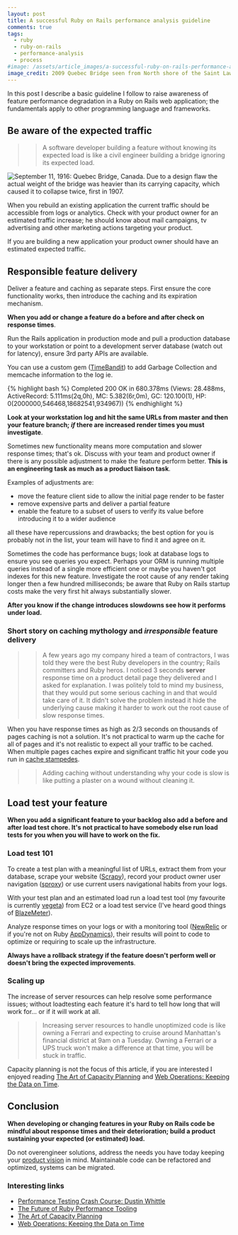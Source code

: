 ```yaml
---
layout: post
title: A successful Ruby on Rails performance analysis guideline
comments: true
tags:
  - ruby
  - ruby-on-rails
  - performance-analysis
  - process
#image: /assets/article_images/a-successful-ruby-on-rails-performance-analysis-guideline/quebec_bridge.jpg
image_credit: 2009 Quebec Bridge seen from North shore of the Saint Lawrence River picture by Martin St-Amant - Wikipedia - CC-BY-SA-3.0
---
```



In this post I describe a basic guideline I follow to raise awareness of feature performance degradation in a Ruby on Rails web application; the fundamentals apply to other programming language and frameworks.

## Be aware of the expected traffic

>> A software developer building a feature without knowing its expected load is like a civil engineer building a bridge ignoring its expected load.

![September 11, 1916: Quebec Bridge, Canada. Due to a design flaw the actual weight of the bridge was heavier than its carrying capacity, which caused it to collapse twice, first in 1907.](http://upload.wikimedia.org/wikipedia/en/9/99/Quebec_Bridge_Collapse.jpg)

When you rebuild an existing application the current traffic should be accessible from logs or analytics. Check with your product owner for an estimated traffic increase; he should know about mail campaigns, tv advertising and other marketing actions targeting your product.

If you are building a new application your product owner should have an estimated expected traffic.


## Responsible feature delivery

Deliver a feature and caching as separate steps. First ensure the core functionality works, then introduce the caching and its expiration mechanism.

**When you add or change a feature do a before and after check on response times**.

Run the Rails application in production mode and pull a production database to your workstation or point to a development server database (watch out for latency), ensure 3rd party APIs are available. 

You can use a custom gem ([TimeBandit](https://github.com/skaes/time_bandits)) to add Garbage Collection and memcache information to the log ie.

{% highlight bash %}
Completed 200 OK in 680.378ms (Views: 28.488ms, ActiveRecord: 5.111ms(2q,0h), MC: 5.382(6r,0m), GC: 120.100(1), HP: 0(2000000,546468,18682541,934967))
{% endhighlight %}

**Look at your workstation log and hit the same URLs from master and then your feature branch; *if* there are increased render times you must investigate**.

Sometimes new functionality means more computation and slower response times; that's ok. Discuss with your team and product owner if there is any possible adjustment to make the feature perform better. **This is an engineering task as much as a product liaison task**.

Examples of adjustments are:

* move the feature client side to allow the initial page render to be faster
* remove expensive parts and deliver a partial feature
* enable the feature to a subset of users to verify its value before introducing it to a wider audience

all these have repercussions and drawbacks; the best option for you is probably not in the list, your team will have to find it and agree on it.

Sometimes the code has performance bugs; look at database logs to ensure you see queries you expect. Perhaps your ORM is running multiple queries instead of a single more efficient one or maybe you haven't got indexes for this new feature. Investigate the root cause of any render taking longer then a few hundred milliseconds; be aware that Ruby on Rails startup costs make the very first hit always substantially slower.

**After you know if the change introduces slowdowns see how it performs under load.**

### Short story on caching mythology and *irresponsible* feature delivery

>> A few years ago my company hired a team of contractors, I was told they were the best Ruby developers in the country; Rails committers and Ruby heros. I noticed 3 seconds **server** response time on a product detail page they delivered and I asked for explanation. I was politely told to mind my business, that they would put some serious caching in and that would take care of it. It didn't solve the problem instead it hide the underlying cause making it harder to work out the root cause of slow response times.

When you have response times as high as 2/3 seconds on thousands of pages caching is not a solution. It's not practical to warm up the cache for all of pages and it's not realistic to expect all your traffic to be cached. When multiple pages caches expire and significant traffic hit your code you run in [cache stampedes](http://en.wikipedia.org/wiki/Cache_stampede).

>> Adding caching without understanding why your code is slow is like putting a plaster on a wound without cleaning it.


## Load test your feature

**When you add a significant feature to your backlog also add a before and after load test chore. It's not practical to have somebody else run load tests for you when you will have to work on the fix.**

### Load test 101

To create a test plan with a meaningful list of URLs, extract them from your database, scrape your website ([Scrapy](http://scrapy.org/)), record your product owner user navigation ([sproxy](http://www.joedog.org/sproxy-home/)) or use current users navigational habits from your logs.

With your test plan and an estimated load run a load test tool (my favourite is currently [vegeta](https://github.com/tsenart/vegeta)) from EC2 or a load test service (I've heard good things of [BlazeMeter](http://blazemeter.com/)).

Analyze response times on your logs or with a monitoring tool ([NewRelic](http://newrelic.com/) or if you're not on Ruby [AppDynamics](http://www.appdynamics.com/)), their results will point to code to optimize or requiring to scale up the infrastructure. 

**Always have a rollback strategy if the feature doesn't perform well or doesn't bring the expected improvements**.


### Scaling up

The increase of server resources can help resolve some performance issues; without loadtesting each feature it's hard to tell how long that will work for... or if it will work at all.

>> Increasing server resources to handle unoptimized code is like owning a Ferrari and expecting to cruise around Manhattan's financial district at 9am on a Tuesday. Owning a Ferrari or a UPS truck won't make a difference at that time, you will be stuck in traffic.

Capacity planning is not the focus of this article, if you are interested I enjoyed reading [The Art of Capacity Planning](http://www.amazon.com/The-Art-Capacity-Planning-Resources/dp/0596518579) and [Web Operations: Keeping the Data on Time](http://www.amazon.com/gp/product/1449377440/ref=pd_lpo_sbs_dp_ss_1/191-1462743-7066957?pf_rd_m=ATVPDKIKX0DER&pf_rd_s=lpo-top-stripe-1&pf_rd_r=0Y837KQJG5SV71AW0ZVS&pf_rd_t=201&pf_rd_p=1944687782&pf_rd_i=0596518579).

## Conclusion

**When developing or changing features in your Ruby on Rails code be mindful about response times and their deterioration; build a product sustaining your expected (or estimated) load.**

Do not overengineer solutions, address the needs you have today keeping your [product vision](http://www.jamesshore.com/Agile-Book/vision.html) in mind. Maintainable code can be refactored and optimized, systems can be migrated.

### Interesting links

* [Performance Testing Crash Course: Dustin Whittle](https://www.youtube.com/watch?v=Zap15XHtny4) 
* [The Future of Ruby Performance Tooling](http://goruco.com/speakers/2014/aaron-quint/)
* [The Art of Capacity Planning](http://www.amazon.com/The-Art-Capacity-Planning-Resources/dp/0596518579)
* [Web Operations: Keeping the Data on Time](http://www.amazon.com/gp/product/1449377440/ref=pd_lpo_sbs_dp_ss_1/191-1462743-7066957?pf_rd_m=ATVPDKIKX0DER&pf_rd_s=lpo-top-stripe-1&pf_rd_r=0Y837KQJG5SV71AW0ZVS&pf_rd_t=201&pf_rd_p=1944687782&pf_rd_i=0596518579)
